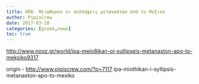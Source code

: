 ```yaml
---
title: ΗΠΑ- Μειώθηκαν οι συλλήψεις μεταναστών από το Μεξικό
author: PipisCrew
date: 2017-03-10
categories: [greek,news]
toc: true
---
```


http://www.nooz.gr/world/ipa-meio8ikan-oi-sullipseis-metanaston-apo-to-meksiko9317

origin - http://www.pipiscrew.com/?p=7117 ipa-miothikan-i-syllipsis-metanaston-apo-to-mexiko